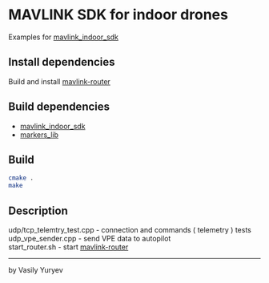 # MAVLINK SDK for indoor drones

Examples for [mavlink_indoor_sdk](https://github.com/vas59/mavlink_indoor_sdk)

## Install dependencies
Build and install [mavlink-router](https://github.com/intel/mavlink-router)

## Build dependencies
 - [mavlink_indoor_sdk](https://github.com/vas59/mavlink_indoor_sdk)
 - [markers_lib](https://github.com/vas59/markers_lib)

## Build
```bash
cmake .
make
```

## Description
udp/tcp_telemtry_test.cpp - connection and commands ( telemetry ) tests\
udp_vpe_sender.cpp - send VPE data to autopilot\
start_router.sh - start [mavlink-router](https://github.com/intel/mavlink-router)


***
by Vasily Yuryev
